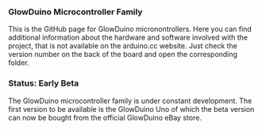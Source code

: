 ### GlowDuino Microcontroller Family
This is the GitHub page for GlowDuino micronontrollers. Here you can find additional information about the hardware and software involved with the project, that is not available on the arduino.cc website. Just check the version number on the back of the board and open the corresponding folder.

### Status: Early Beta
The GlowDuino microcontroller family is under constant development. The first version to be available is the GlowDuino Uno of which the beta version can now be bought from the official GlowDuino eBay store.
